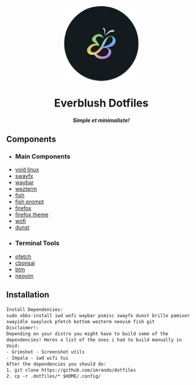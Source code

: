 <div align="center">
<img align="center" src="https://raw.githubusercontent.com/Everblush/assets/main/logo.png" height="200px" width="200px" alt="logo"> 
</div> 
<h1 align="center">Everblush Dotfiles</h1> 
<h4 align="center"><i>Simple et minimaliste!</i></h4> 

## Components
- ### Main Components
- [void linux](https://voidlinux.org/)
- [swayfx](https://github.com/WillPower3309/swayfx)
- [waybar](https://github.com/Alexays/Waybar)
- [wezterm](https://wezterm.org/)
- [fish](https://fishshell.com/)
- [fish prompt](https://github.com/IlanCosman/tide)
- [firefox](https://www.mozilla.org/en-US/firefox/linux/)
- [firefox theme](https://codeberg.org/awwpotato/PotatoFox)
- [wofi](https://github.com/SimplyCEO/wofi)
- [dunst](https://github.com/dunst-project/dunst)
- ### Terminal Tools
- [pfetch](https://github.com/dylanaraps/pfetch)
- [cbonsai](https://gitlab.com/jallbrit/cbonsai)
- [btm](https://github.com/ClementTsang/bottom)
- [neovim](https://lazy.folke.io/)
## Installation
```
Install Dependencies:
sudo xbbs-install iwd wofi waybar psmisc swayfx dunst brillo pamixer swayidle swaylock pfetch bottom wezterm neovim fish git
Disclaimer!:
Depending on your distro you might have to build some of the dependencies! Heres a list of the ones i had to build manually in Void:
- Grimshot - Screenshot utils
- Impala - iwd wifi tui
After the dependencies you should do:
1. git clone https://github.com/imrando/dotfiles
2. cp -r .dotfiles/* $HOME/.config/
```

  

  
